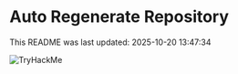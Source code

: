 # Auto Regenerate Repository

This README was last updated: 2025-10-20 13:47:34

 ![TryHackMe](https://tryhackme.com/badge/533634)